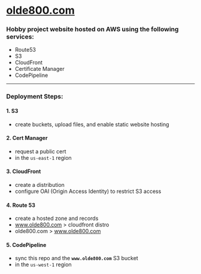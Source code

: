 # [olde800.com](https://olde800.com)

### Hobby project website hosted on AWS using the following services:
- Route53
- S3
- CloudFront
- Certificate Manager
- CodePipeline

*****

### Deployment Steps:
#### 1. S3
- create buckets, upload files, and enable static website hosting

#### 2. Cert Manager
- request a public cert
- in the `us-east-1` region

#### 3. CloudFront
- create a distribution
- configure OAI (Origin Access Identity) to restrict S3 access

#### 4. Route 53
- create a hosted zone and records
- www.olde800.com > cloudfront distro
- olde800.com > www.olde800.com

#### 5. CodePipeline
- sync this repo and the **`www.olde800.com`** S3 bucket
- in the `us-west-1` region
